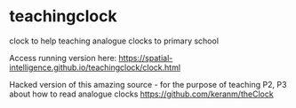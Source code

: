 # teachingclock
clock to help teaching analogue clocks to primary school

Access running version here:   https://spatial-intelligence.github.io/teachingclock/clock.html 

Hacked version of this amazing source - for the purpose of teaching P2, P3 about how to read analogue clocks
https://github.com/keranm/theClock

